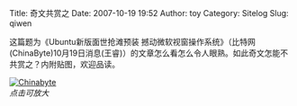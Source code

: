 Title: 奇文共赏之
Date: 2007-10-19 19:52
Author: toy
Category: Sitelog
Slug: qiwen

这篇题为《Ubuntu新版面世抢滩预装
撼动微软视窗操作系统》（比特网(ChinaByte)10月19日消息(王睿)）的文章怎么看怎么令人眼熟。如此奇文怎能不共赏之？内附贴图，欢迎品读。

[![Chinabyte](http://i.linuxtoy.org/i/2007/10/chinabyte_s.png)](http://i.linuxtoy.org/i/2007/10/chinabyte.png)  
*点击可放大*
